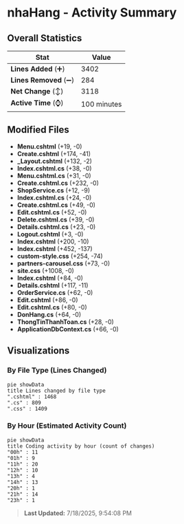 # nhaHang - Activity Summary 

## Overall Statistics

| Stat                   | Value                                                             |
| ---------------------- | ----------------------------------------------------------------- |
| **Lines Added** (➕)   | 3402                                          |
| **Lines Removed** (➖) | 284                                        |
| **Net Change** (↕)    | 3118                |
| **Active Time** (⌚)   | 100 minutes |


## Modified Files
- **Menu.cshtml** (+19, -0)
- **Create.cshtml** (+174, -41)
- **_Layout.cshtml** (+132, -2)
- **Index.cshtml.cs** (+38, -0)
- **Menu.cshtml.cs** (+31, -0)
- **Create.cshtml.cs** (+232, -0)
- **ShopService.cs** (+12, -9)
- **Index.cshtml.cs** (+24, -0)
- **Create.cshtml.cs** (+49, -0)
- **Edit.cshtml.cs** (+52, -0)
- **Delete.cshtml.cs** (+39, -0)
- **Details.cshtml.cs** (+23, -0)
- **Logout.cshtml** (+3, -0)
- **Index.cshtml** (+200, -10)
- **Index.cshtml** (+452, -137)
- **custom-style.css** (+254, -74)
- **partners-carousel.css** (+73, -0)
- **site.css** (+1008, -0)
- **Index.cshtml** (+84, -0)
- **Details.cshtml** (+117, -11)
- **OrderService.cs** (+62, -0)
- **Edit.cshtml** (+86, -0)
- **Edit.cshtml.cs** (+80, -0)
- **DonHang.cs** (+64, -0)
- **ThongTinThanhToan.cs** (+28, -0)
- **ApplicationDbContext.cs** (+66, -0)

## Visualizations

### By File Type (Lines Changed)

```mermaid
pie showData
title Lines changed by file type
".cshtml" : 1468
".cs" : 809
".css" : 1409
```

### By Hour (Estimated Activity Count)

```mermaid
pie showData
title Coding activity by hour (count of changes)
"00h" : 11
"01h" : 9
"11h" : 20
"12h" : 10
"13h" : 4
"14h" : 13
"20h" : 1
"21h" : 14
"23h" : 1
```


> **Last Updated:** 7/18/2025, 9:54:08 PM